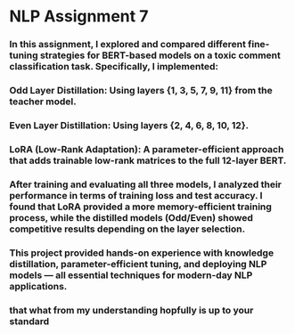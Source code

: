 # NLP Assignment 7 
### In this assignment, I explored and compared different fine-tuning strategies for BERT-based models on a toxic comment classification task. Specifically, I implemented:

### Odd Layer Distillation: Using layers {1, 3, 5, 7, 9, 11} from the teacher model.

### Even Layer Distillation: Using layers {2, 4, 6, 8, 10, 12}.

### LoRA (Low-Rank Adaptation): A parameter-efficient approach that adds trainable low-rank matrices to the full 12-layer BERT.

### After training and evaluating all three models, I analyzed their performance in terms of training loss and test accuracy. I found that LoRA provided a more memory-efficient training process, while the distilled models (Odd/Even) showed competitive results depending on the layer selection.

### This project provided hands-on experience with knowledge distillation, parameter-efficient tuning, and deploying NLP models — all essential techniques for modern-day NLP applications.

### that what from my understanding hopfully is up to your standard 
